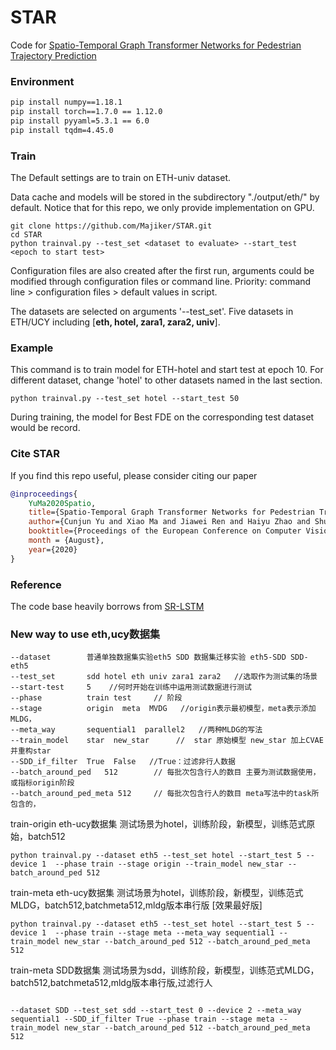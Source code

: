 # STAR
Code for [Spatio-Temporal Graph Transformer Networks for Pedestrian Trajectory Prediction](https://arxiv.org/abs/2005.08514)

### Environment

```bash
pip install numpy==1.18.1
pip install torch==1.7.0 == 1.12.0
pip install pyyaml=5.3.1 == 6.0
pip install tqdm=4.45.0
```

### Train

The Default settings are to train on ETH-univ dataset. 

Data cache and models will be stored in the subdirectory "./output/eth/" by default. Notice that for this repo, we only provide implementation on GPU.

```
git clone https://github.com/Majiker/STAR.git
cd STAR
python trainval.py --test_set <dataset to evaluate> --start_test <epoch to start test>
```

Configuration files are also created after the first run, arguments could be modified through configuration files or command line. 
Priority: command line \> configuration files \> default values in script.

The datasets are selected on arguments '--test_set'. Five datasets in ETH/UCY including
[**eth, hotel, zara1, zara2, univ**].

### Example

This command is to train model for ETH-hotel and start test at epoch 10. For different dataset, change 'hotel' to other datasets named in the last section.

```
python trainval.py --test_set hotel --start_test 50
```

During training, the model for Best FDE on the corresponding test dataset would be record.

### Cite STAR

If you find this repo useful, please consider citing our paper
```bibtex
@inproceedings{
    YuMa2020Spatio,
    title={Spatio-Temporal Graph Transformer Networks for Pedestrian Trajectory Prediction},
    author={Cunjun Yu and Xiao Ma and Jiawei Ren and Haiyu Zhao and Shuai Yi},
    booktitle={Proceedings of the European Conference on Computer Vision (ECCV)},
    month = {August},
    year={2020}
}
```


### Reference

The code base heavily borrows from [SR-LSTM](https://github.com/zhangpur/SR-LSTM)

### New way to use eth,ucy数据集 
```angular2html
--dataset        普通单独数据集实验eth5 SDD 数据集迁移实验 eth5-SDD SDD-eth5
--test_set       sdd hotel eth univ zara1 zara2   //选取作为测试集的场景
--start-test     5    //何时开始在训练中运用测试数据进行测试
--phase          train test     // 阶段
--stage          origin  meta  MVDG   //origin表示最初模型，meta表示添加MLDG，
--meta_way       sequential1  parallel2   //两种MLDG的写法
--train_model    star  new_star      //  star 原始模型 new_star 加上CVAE并重构star
--SDD_if_filter  True  False   //True：过滤非行人数据 
--batch_around_ped   512        // 每批次包含行人的数目 主要为测试数据使用，或指标origin阶段
--batch_around_ped_meta 512     // 每批次包含行人的数目 meta写法中的task所包含的，

```
train-origin eth-ucy数据集 测试场景为hotel，训练阶段，新模型，训练范式原始，batch512
```
python trainval.py --dataset eth5 --test_set hotel --start_test 5 --device 1  --phase train --stage origin --train_model new_star --batch_around_ped 512 
```
train-meta eth-ucy数据集 测试场景为hotel，训练阶段，新模型，训练范式MLDG，batch512,batchmeta512,mldg版本串行版 [效果最好版]
```
python trainval.py --dataset eth5 --test_set hotel --start_test 5 --device 1  --phase train --stage meta --meta_way sequential1 --train_model new_star --batch_around_ped 512 --batch_around_ped_meta 512
```
train-meta SDD数据集 测试场景为sdd，训练阶段，新模型，训练范式MLDG，batch512,batchmeta512,mldg版本串行版,过滤行人
```angular2html

--dataset SDD --test_set sdd --start_test 0 --device 2 --meta_way sequential1 --SDD_if_filter True --phase train --stage meta --train_model new_star --batch_around_ped 512 --batch_around_ped_meta 512
```


